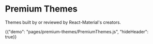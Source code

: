 # Premium Themes

<p class="description">Themes built by or reviewed by React-Material's creators.</p>

{{"demo": "pages/premium-themes/PremiumThemes.js", "hideHeader": true}}
